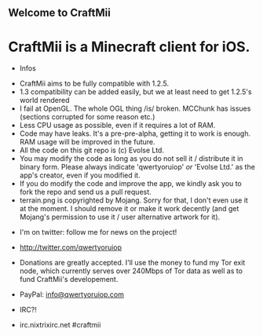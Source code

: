 ## Welcome to CraftMii
# CraftMii is a Minecraft client for iOS.

- Infos
* CraftMii aims to be fully compatible with 1.2.5.
* 1.3 compatibility can be added easily, but we at least need to get 1.2.5's world rendered
* I fail at OpenGL. The whole OGL thing /is/ broken. MCChunk has issues (sections corrupted for some reason etc.)
* Less CPU usage as possible, even if it requires a lot of RAM.
* Code may have leaks. It's a pre-pre-alpha, getting it to work is enough. RAM usage will be improved in the future.
* All the code on this git repo is (c) Evolse Ltd.
* You may modify the code as long as you do not sell it / distribute it in binary form. Please always indicate 'qwertyoruiop' _or_ 'Evolse Ltd.' as the app's creator, even if you modified it.
* If you do modify the code and improve the app, we kindly ask you to fork the repo and send us a pull request.
* terrain.png is copyrighted by Mojang. Sorry for that, I don't even use it at the moment. I should remove it or make it work decently (and get Mojang's permission to use it / user alternative artwork for it).

- I'm on twitter: follow me for news on the project!
* http://twitter.com/qwertyoruiop

- Donations are greatly accepted. I'll use the money to fund my Tor exit node, which currently serves over 240Mbps of Tor data as well as to fund CraftMii's developement.
* PayPal: info@qwertyoruiop.com

- IRC?!
* irc.nixtrixirc.net #craftmii

